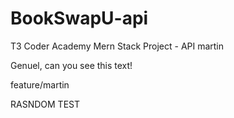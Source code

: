 # BookSwapU-api

T3 Coder Academy Mern Stack Project - API
martin

Genuel, can you see this text!

feature/martin

RASNDOM TEST
